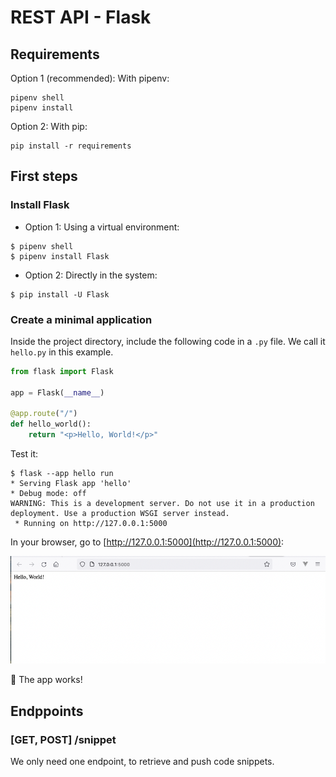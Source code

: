 # REST API - Flask 

## Requirements 

Option 1 (recommended): With pipenv:
```
pipenv shell
pipenv install
```

Option 2: With pip:
```
pip install -r requirements
```


## First steps
### Install Flask
- Option 1: Using a virtual environment:
```shell
$ pipenv shell
$ pipenv install Flask
``` 
- Option 2: Directly in the system:
```shell
$ pip install -U Flask
``` 

### Create a minimal application

Inside the project directory, include the following code in a `.py` file. We call it `hello.py` in this example.

```python
from flask import Flask

app = Flask(__name__)

@app.route("/")
def hello_world():
    return "<p>Hello, World!</p>"

```
Test it:
```shell
$ flask --app hello run
* Serving Flask app 'hello'
* Debug mode: off
WARNING: This is a development server. Do not use it in a production deployment. Use a production WSGI server instead.
 * Running on http://127.0.0.1:5000
```

In your browser, go to [http://127.0.0.1:5000](http://127.0.0.1:5000): 

![browser flask](Screenshot-flask.png)

🎉  The app works! 


## Endppoints

### [GET, POST] /snippet
We only need one endpoint, to retrieve and push code snippets. 

